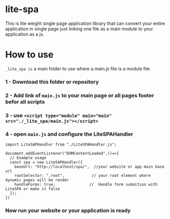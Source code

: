 # lite-spa
This is lite weight single page application library that can convert your entire application in single page just linking one file as a main module to your application as a js.

# How to use
`_lite_spa is` a main folder to use where a main.js file is a module file

### 1 - Download this folder or repository
### 2 - Add link of `main.js` to your main page or all pages footer befor all scripts
### 3 - use `<script type="module" main="main" src="./_lite_spa/main.js"></script>`
### 4 - open `main.js` and configure the LiteSPAHandler
```
import LiteSAPHandler from "./LiteSPAHandler.js";

document.addEventListener("DOMContentLoaded",()=>{
  // Example usage
  const spa = new LiteSAPHandler({
    baseUrl: "http://localhost/spa/",  //your website or app main base url
    rootSelector: ".root",            // your root element where dynamic pages will be render
    handleForms: true,               //  Handle form submition with LiteSPA or make it false
  });
})
```
### Now run your website or your application is ready
